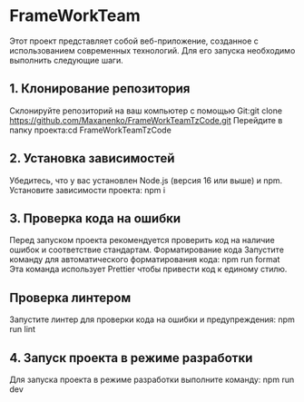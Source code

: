 # FrameWorkTeam
Этот проект представляет собой веб-приложение, созданное с использованием современных технологий. Для его запуска необходимо выполнить следующие шаги.

## 1. Клонирование репозитория
Склонируйте репозиторий на ваш компьютер с помощью 
Git:git clone https://github.com/Maxanenko/FrameWorkTeamTzCode.git
Перейдите в папку проекта:cd FrameWorkTeamTzCode
## 2. Установка зависимостей
Убедитесь, что у вас установлен Node.js (версия 16 или выше) и npm.
Установите зависимости проекта: npm i

## 3. Проверка кода на ошибки
Перед запуском проекта рекомендуется проверить код на наличие ошибок и соответствие стандартам.
Форматирование кода
Запустите команду для автоматического форматирования кода: npm run format
Эта команда использует Prettier чтобы привести код к единому стилю.

## Проверка линтером
Запустите линтер для проверки кода на ошибки и предупреждения: npm run lint

## 4. Запуск проекта в режиме разработки
Для запуска проекта в режиме разработки выполните команду: npm run dev
